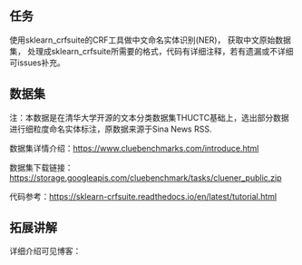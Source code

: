 ## 任务
使用sklearn_crfsuite的CRF工具做中文命名实体识别(NER)， 获取中文原始数据集， 
处理成sklearn_crfsuite所需要的格式，代码有详细注释，若有遗漏或不详细可issues补充。


## 数据集
注：本数据是在清华大学开源的文本分类数据集THUCTC基础上，选出部分数据进行细粒度命名实体标注，原数据来源于Sina News RSS.

数据集详情介绍：https://www.cluebenchmarks.com/introduce.html

数据集下载链接：https://storage.googleapis.com/cluebenchmark/tasks/cluener_public.zip

代码参考：https://sklearn-crfsuite.readthedocs.io/en/latest/tutorial.html

## 拓展讲解
详细介绍可见博客：